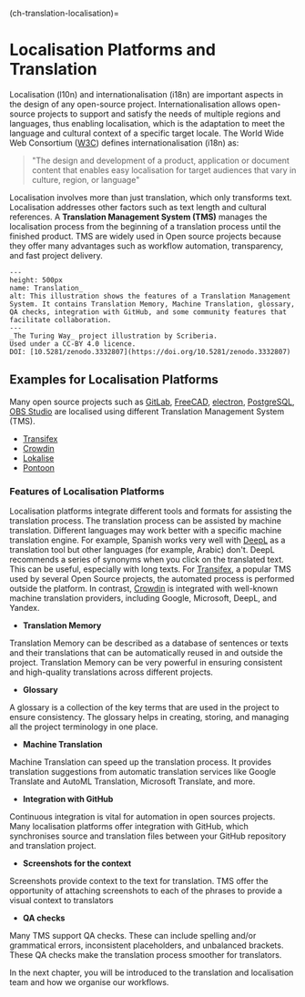 (ch-translation-localisation)=

# Localisation Platforms and Translation


Localisation (l10n) and internationalisation (i18n) are important aspects in the design of any open-source project.
Internationalisation allows open-source projects to support and satisfy the needs of multiple regions and languages, thus enabling localisation, which is the adaptation to meet the language and cultural context of a specific target locale.
The World Wide Web Consortium ([W3C](https://www.w3.org/)) defines internationalisation (i18n) as:
> "The design and development of a product, application or document content that enables easy localisation for target audiences that vary in culture, region, or language"


Localisation involves more than just translation, which only transforms text.
Localisation addresses other factors such as text length and cultural references.
A **Translation Management System (TMS)** manages the localisation process from the beginning of a translation process until the finished product.
TMS are widely used in Open source projects because they offer many advantages such as workflow automation, transparency, and fast project delivery.

```{figure} ../../figures/Translation_management_systems.jpg
---
height: 500px
name: Translation_
alt: This illustration shows the features of a Translation Management System. It contains Translation Memory, Machine Translation, glossary, QA checks, integration with GitHub, and some community features that facilitate collaboration.
---
_The Turing Way_ project illustration by Scriberia.
Used under a CC-BY 4.0 licence.
DOI: [10.5281/zenodo.3332807](https://doi.org/10.5281/zenodo.3332807)
```

## Examples for Localisation Platforms

Many open source projects such as [GitLab](https://crowdin.com/project/gitlab-ee), [FreeCAD](https://crowdin.com/project/freecad), [electron](https://crowdin.com/project/electron), [PostgreSQL](https://crowdin.com/project/postgresql), [OBS Studio](https://crowdin.com/project/obs-studio) are localised using different Translation Management System (TMS).

- [Transifex](https://www.transifex.com/)
- [Crowdin](https://crowdin.com/?gclid=CjwKCAiAvriMBhAuEiwA8Cs5ldEGwrOeDJtdY2kneF6vBXx8hYiXD1oJPcWB1SO0VBSTuz60AaDYUhoCj_8QAvD_BwE)
- [Lokalise](https://lokalise.com/)
- [Pontoon](https://pontoon.mozilla.org/)

### Features of Localisation Platforms


Localisation platforms integrate different tools and formats for assisting the translation process.
The translation process can be assisted by machine translation.
Different languages may work better with a specific machine translation engine. For example, Spanish works very well with [DeepL](https://www.deepl.com/) as a translation tool but other languages (for example, Arabic) don't. 
DeepL recommends a series of synonyms when you click on the translated text.
This can be useful, especially with long texts.
For [Transifex](https://www.transifex.com/), a popular TMS used by several Open Source projects, the automated process is performed outside the platform.
In contrast, [Crowdin](https://crowdin.com/?gclid=CjwKCAiAvriMBhAuEiwA8Cs5ldEGwrOeDJtdY2kneF6vBXx8hYiXD1oJPcWB1SO0VBSTuz60AaDYUhoCj_8QAvD_BwE) is integrated with well-known machine translation providers, including Google, Microsoft, DeepL, and Yandex.


- **Translation Memory**

Translation Memory can be described as a database of sentences or texts and their translations that can be automatically reused in and outside the project.
Translation Memory can be very powerful in ensuring consistent and high-quality translations across different projects.

- **Glossary**

A glossary is a collection of the key terms that are used in the project to ensure consistency.
The glossary helps in creating, storing, and managing all the project terminology in one place.


- **Machine Translation**

Machine Translation can speed up the translation process.
It provides translation suggestions from automatic translation services like Google Translate and AutoML Translation, Microsoft Translate, and more.

- **Integration with GitHub**

Continuous integration is vital for automation in open sources projects. Many localisation platforms offer integration with GitHub, which synchronises source and translation files between your GitHub repository and translation project.

- **Screenshots for the context**

Screenshots provide context to the text for translation.
TMS offer the opportunity of attaching screenshots to each of the phrases to provide a visual context to translators

- **QA checks**

Many TMS support QA checks.
These can include spelling and/or grammatical errors, inconsistent placeholders, and unbalanced brackets.
These QA checks make the translation process smoother for translators.

In the next chapter, you will be introduced to  the translation and localisation team and how we organise our workflows.
